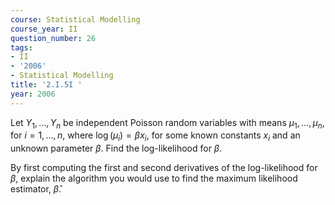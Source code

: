 ```yaml
---
course: Statistical Modelling
course_year: II
question_number: 26
tags:
- II
- '2006'
- Statistical Modelling
title: '2.I.5I '
year: 2006
---
```



Let $Y_{1}, \ldots, Y_{n}$ be independent Poisson random variables with means $\mu_{1}, \ldots, \mu_{n}$, for $i=1, \ldots, n$, where $\log \left(\mu_{i}\right)=\beta x_{i}$, for some known constants $x_{i}$ and an unknown parameter $\beta$. Find the log-likelihood for $\beta$.

By first computing the first and second derivatives of the log-likelihood for $\beta$, explain the algorithm you would use to find the maximum likelihood estimator, $\hat{\beta}$.